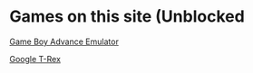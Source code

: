 # Games on this site (Unblocked

[Game Boy Advance Emulator](https://simatalk.github.io/games/gba)

[Google T-Rex](https://simatalk.github.io/games/googletrex)

